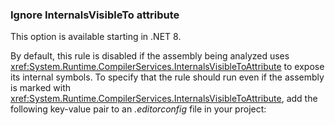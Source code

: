 ### Ignore InternalsVisibleTo attribute

This option is available starting in .NET 8.

By default, this rule is disabled if the assembly being analyzed uses <xref:System.Runtime.CompilerServices.InternalsVisibleToAttribute> to expose its internal symbols. To specify that the rule should run even if the assembly is marked with <xref:System.Runtime.CompilerServices.InternalsVisibleToAttribute>, add the following key-value pair to an *.editorconfig* file in your project:
